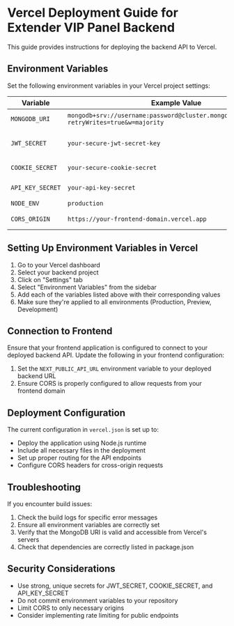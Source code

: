 # Vercel Deployment Guide for Extender VIP Panel Backend

This guide provides instructions for deploying the backend API to Vercel.

## Environment Variables

Set the following environment variables in your Vercel project settings:

| Variable | Example Value | Description |
|----------|--------------|-------------|
| `MONGODB_URI` | `mongodb+srv://username:password@cluster.mongodb.net/database?retryWrites=true&w=majority` | MongoDB connection string |
| `JWT_SECRET` | `your-secure-jwt-secret-key` | Secret key for JWT token generation/validation |
| `COOKIE_SECRET` | `your-secure-cookie-secret` | Secret for encrypting cookies |
| `API_KEY_SECRET` | `your-api-key-secret` | Secret for API key generation |
| `NODE_ENV` | `production` | Environment mode |
| `CORS_ORIGIN` | `https://your-frontend-domain.vercel.app` | Frontend domain for CORS |

## Setting Up Environment Variables in Vercel

1. Go to your Vercel dashboard
2. Select your backend project
3. Click on "Settings" tab
4. Select "Environment Variables" from the sidebar
5. Add each of the variables listed above with their corresponding values
6. Make sure they're applied to all environments (Production, Preview, Development)

## Connection to Frontend

Ensure that your frontend application is configured to connect to your deployed backend API. Update the following in your frontend configuration:

1. Set the `NEXT_PUBLIC_API_URL` environment variable to your deployed backend URL
2. Ensure CORS is properly configured to allow requests from your frontend domain

## Deployment Configuration

The current configuration in `vercel.json` is set up to:

- Deploy the application using Node.js runtime
- Include all necessary files in the deployment
- Set up proper routing for the API endpoints
- Configure CORS headers for cross-origin requests

## Troubleshooting

If you encounter build issues:

1. Check the build logs for specific error messages
2. Ensure all environment variables are correctly set
3. Verify that the MongoDB URI is valid and accessible from Vercel's servers
4. Check that dependencies are correctly listed in package.json

## Security Considerations

- Use strong, unique secrets for JWT_SECRET, COOKIE_SECRET, and API_KEY_SECRET
- Do not commit environment variables to your repository
- Limit CORS to only necessary origins
- Consider implementing rate limiting for public endpoints 